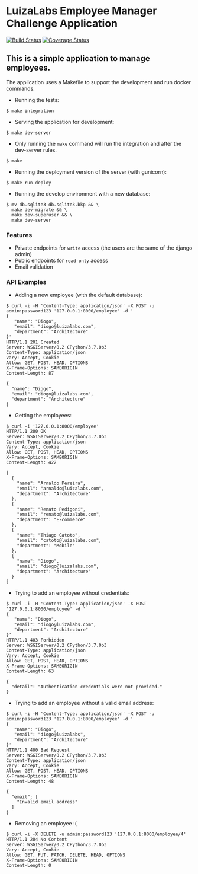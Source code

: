 # LuizaLabs Employee Manager Challenge Application
[![Build Status](https://travis-ci.org/dutradda/ll-employee-manager.svg?branch=master)](https://travis-ci.org/dutradda/ll-employee-manager) [![Coverage Status](https://coveralls.io/repos/github/dutradda/ll-employee-manager/badge.svg?branch=master)](https://coveralls.io/github/dutradda/ll-employee-manager?branch=master)

## This is a simple application to manage employees.

The application uses a Makefile to support the development and run docker commands.

- Running the tests:

```shell
$ make integration
```

- Serving the application for development:

```shell
$ make dev-server
```

- Only running the `make` command will run the integration and after the dev-server rules.

```shell
$ make
```

- Running the deployment version of the server (with gunicorn):

```shell
$ make run-deploy
```

- Running the develop environment with a new database:

```shell
$ mv db.sqlite3 db.sqlite3.bkp && \
  make dev-migrate && \
  make dev-superuser && \
  make dev-server
```

### Features

 - Private endpoints for `write` access (the users are the same of the django admin)
 - Public endpoints for `read-only` access
 - Email validation


### API Examples

- Adding a new employee (with the default database):
```shell
$ curl -i -H 'Content-Type: application/json' -X POST -u admin:password123 '127.0.0.1:8000/employee' -d '
{
   "name": "Diogo",
   "email": "diogo@luizalabs.com",
   "department": "Architecture"
}'
HTTP/1.1 201 Created
Server: WSGIServer/0.2 CPython/3.7.0b3
Content-Type: application/json
Vary: Accept, Cookie
Allow: GET, POST, HEAD, OPTIONS
X-Frame-Options: SAMEORIGIN
Content-Length: 87

{
  "name": "Diogo",
  "email": "diogo@luizalabs.com",
  "department": "Architecture"
}
```

- Getting the employees:
```shell
$ curl -i '127.0.0.1:8000/employee'
HTTP/1.1 200 OK
Server: WSGIServer/0.2 CPython/3.7.0b3
Content-Type: application/json
Vary: Accept, Cookie
Allow: GET, POST, HEAD, OPTIONS
X-Frame-Options: SAMEORIGIN
Content-Length: 422

[
  {
    "name": "Arnaldo Pereira",
    "email": "arnaldo@luizalabs.com",
    "department": "Architecture"
  },
  {
    "name": "Renato Pedigoni",
    "email": "renato@luizalabs.com",
    "department": "E-commerce"
  },
  {
    "name": "Thiago Catoto",
    "email": "catoto@luizalabs.com",
    "department": "Mobile"
  },
  {
    "name": "Diogo",
    "email": "diogo@luizalabs.com",
    "department": "Architecture"
  }
]
```

- Trying to add an employee without credentials:
```shell
$ curl -i -H 'Content-Type: application/json' -X POST '127.0.0.1:8000/employee' -d '
{
   "name": "Diogo",
   "email": "diogo@luizalabs.com",
   "department": "Architecture"
}'
HTTP/1.1 403 Forbidden
Server: WSGIServer/0.2 CPython/3.7.0b3
Content-Type: application/json
Vary: Accept, Cookie
Allow: GET, POST, HEAD, OPTIONS
X-Frame-Options: SAMEORIGIN
Content-Length: 63

{
  "detail": "Authentication credentials were not provided."
}
```

- Trying to add an employee without a valid email address:
```shell
$ curl -i -H 'Content-Type: application/json' -X POST -u admin:password123 '127.0.0.1:8000/employee' -d '
{
   "name": "Diogo",
   "email": "diogo@luizalabs",
   "department": "Architecture"
}'
HTTP/1.1 400 Bad Request
Server: WSGIServer/0.2 CPython/3.7.0b3
Content-Type: application/json
Vary: Accept, Cookie
Allow: GET, POST, HEAD, OPTIONS
X-Frame-Options: SAMEORIGIN
Content-Length: 48

{
  "email": [
    "Invalid email address"
  ]
}
```

- Removing an employee :(
```shell
$ curl -i -X DELETE -u admin:password123 '127.0.0.1:8000/employee/4'
HTTP/1.1 204 No Content
Server: WSGIServer/0.2 CPython/3.7.0b3
Vary: Accept, Cookie
Allow: GET, PUT, PATCH, DELETE, HEAD, OPTIONS
X-Frame-Options: SAMEORIGIN
Content-Length: 0
```
